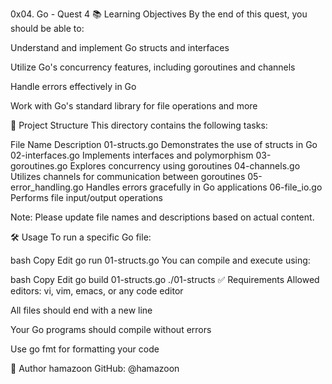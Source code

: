 0x04. Go - Quest 4
📚 Learning Objectives
By the end of this quest, you should be able to:

Understand and implement Go structs and interfaces

Utilize Go's concurrency features, including goroutines and channels

Handle errors effectively in Go

Work with Go's standard library for file operations and more

📁 Project Structure
This directory contains the following tasks:

File Name	Description
01-structs.go	Demonstrates the use of structs in Go
02-interfaces.go	Implements interfaces and polymorphism
03-goroutines.go	Explores concurrency using goroutines
04-channels.go	Utilizes channels for communication between goroutines
05-error_handling.go	Handles errors gracefully in Go applications
06-file_io.go	Performs file input/output operations

Note: Please update file names and descriptions based on actual content.

🛠️ Usage
To run a specific Go file:

bash
Copy
Edit
go run 01-structs.go
You can compile and execute using:

bash
Copy
Edit
go build 01-structs.go
./01-structs
✅ Requirements
Allowed editors: vi, vim, emacs, or any code editor

All files should end with a new line

Your Go programs should compile without errors

Use go fmt for formatting your code

🧠 Author
hamazoon
GitHub: @hamazoon


